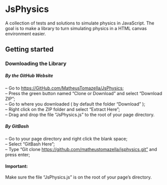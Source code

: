 # JsPhysics
A collection of tests and solutions to simulate physics in JavaScript. The goal is to make a library to turn simulating physics in a HTML canvas environment easier.  
  
## Getting started  
  
### Downloading the Library  
  
##### By the GitHub Website  
– Go to https://GitHub.com/MatheusTomazella/JsPhysics;  
– Press the green button named “Clone or Download” and select “Download ZIP”;  
– Go to where you downloaded ( by default the folder “Download” );  
– Right click on the ZIP folder and select “Extract Here”;  
– Drag and drop the file “JsPhysics.js” to the root of your page directory.  
  
##### By GitBash  
– Go to your page directory and right click the blank space;  
– Select “GitBash Here”;  
– Type “Git clone https://github.com/matheustomazella/jsphysics.git” and press enter;  
  
#### Important:   
Make sure the file “JsPhysics.js” is on the root of your page’s directory.
